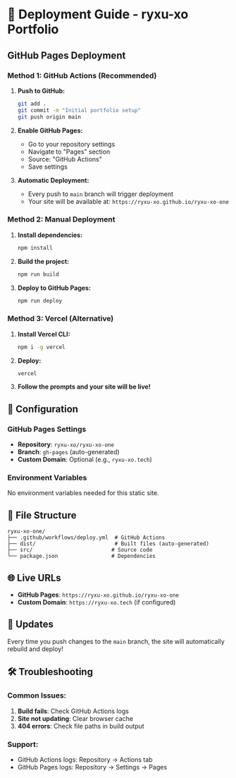 # 🚀 Deployment Guide - ryxu-xo Portfolio

## GitHub Pages Deployment

### Method 1: GitHub Actions (Recommended)

1. **Push to GitHub:**
   ```bash
   git add .
   git commit -m "Initial portfolio setup"
   git push origin main
   ```

2. **Enable GitHub Pages:**
   - Go to your repository settings
   - Navigate to "Pages" section
   - Source: "GitHub Actions"
   - Save settings

3. **Automatic Deployment:**
   - Every push to `main` branch will trigger deployment
   - Your site will be available at: `https://ryxu-xo.github.io/ryxu-xo-one`

### Method 2: Manual Deployment

1. **Install dependencies:**
   ```bash
   npm install
   ```

2. **Build the project:**
   ```bash
   npm run build
   ```

3. **Deploy to GitHub Pages:**
   ```bash
   npm run deploy
   ```

### Method 3: Vercel (Alternative)

1. **Install Vercel CLI:**
   ```bash
   npm i -g vercel
   ```

2. **Deploy:**
   ```bash
   vercel
   ```

3. **Follow the prompts and your site will be live!**

## 🔧 Configuration

### GitHub Pages Settings
- **Repository**: `ryxu-xo/ryxu-xo-one`
- **Branch**: `gh-pages` (auto-generated)
- **Custom Domain**: Optional (e.g., `ryxu-xo.tech`)

### Environment Variables
No environment variables needed for this static site.

## 📁 File Structure
```
ryxu-xo-one/
├── .github/workflows/deploy.yml  # GitHub Actions
├── dist/                         # Built files (auto-generated)
├── src/                         # Source code
└── package.json                 # Dependencies
```

## 🌐 Live URLs
- **GitHub Pages**: `https://ryxu-xo.github.io/ryxu-xo-one`
- **Custom Domain**: `https://ryxu-xo.tech` (if configured)

## 🔄 Updates
Every time you push changes to the `main` branch, the site will automatically rebuild and deploy!

## 🛠️ Troubleshooting

### Common Issues:
1. **Build fails**: Check GitHub Actions logs
2. **Site not updating**: Clear browser cache
3. **404 errors**: Check file paths in build output

### Support:
- GitHub Actions logs: Repository → Actions tab
- GitHub Pages logs: Repository → Settings → Pages
